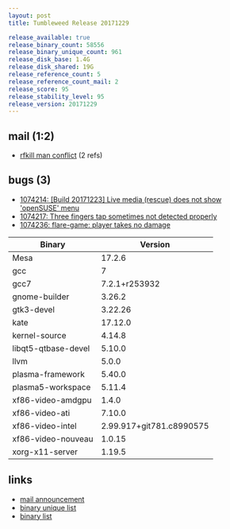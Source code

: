 ```yaml
---
layout: post
title: Tumbleweed Release 20171229

release_available: true
release_binary_count: 58556
release_binary_unique_count: 961
release_disk_base: 1.4G
release_disk_shared: 19G
release_reference_count: 5
release_reference_count_mail: 2
release_score: 95
release_stability_level: 95
release_version: 20171229
---
```


## mail (1:2)

- [rfkill man conflict](https://lists.opensuse.org/opensuse-factory/2018-01/msg00004.html) (2 refs)

## bugs (3)

<!--more-->

- [1074214: [Build 20171223] Live media (rescue) does not show 'openSUSE' menu](https://bugzilla.opensuse.org/show_bug.cgi?id=1074214)
- [1074217: Three fingers tap sometimes not detected properly](https://bugzilla.opensuse.org/show_bug.cgi?id=1074217)
- [1074236: flare-game: player takes no damage](https://bugzilla.opensuse.org/show_bug.cgi?id=1074236)

Binary | Version
--- | ---
Mesa | 17.2.6
gcc | 7
gcc7 | 7.2.1+r253932
gnome-builder | 3.26.2
gtk3-devel | 3.22.26
kate | 17.12.0
kernel-source | 4.14.8
libqt5-qtbase-devel | 5.10.0
llvm | 5.0.0
plasma-framework | 5.40.0
plasma5-workspace | 5.11.4
xf86-video-amdgpu | 1.4.0
xf86-video-ati | 7.10.0
xf86-video-intel | 2.99.917+git781.c8990575
xf86-video-nouveau | 1.0.15
xorg-x11-server | 1.19.5

## links

- [mail announcement](https://lists.opensuse.org/opensuse-factory/2017-12/msg00452.html)
- [binary unique list](http://download.tumbleweed.boombatower.com/20171229/rpm.unique.list)
- [binary list](http://download.tumbleweed.boombatower.com/20171229/rpm.list)
